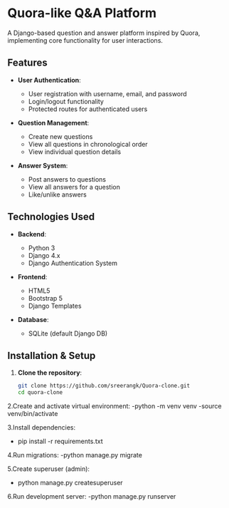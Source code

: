 # Quora-like Q&A Platform

A Django-based question and answer platform inspired by Quora, implementing core functionality for user interactions.

## Features

- **User Authentication**:
  - User registration with username, email, and password
  - Login/logout functionality
  - Protected routes for authenticated users

- **Question Management**:
  - Create new questions
  - View all questions in chronological order
  - View individual question details

- **Answer System**:
  - Post answers to questions
  - View all answers for a question
  - Like/unlike answers

## Technologies Used

- **Backend**:
  - Python 3
  - Django 4.x
  - Django Authentication System

- **Frontend**:
  - HTML5
  - Bootstrap 5
  - Django Templates

- **Database**:
  - SQLite (default Django DB)
 
    
## Installation & Setup

1. **Clone the repository**:
   ```bash
   git clone https://github.com/sreerangk/Quora-clone.git
   cd quora-clone
   ```
2.Create and activate virtual environment:
    -python -m venv venv
    -source venv/bin/activate
    
3.Install dependencies:
  - pip install -r requirements.txt

4.Run migrations:
   -python manage.py migrate

5.Create superuser (admin):
  - python manage.py createsuperuser

6.Run development server:
  -python manage.py runserver
